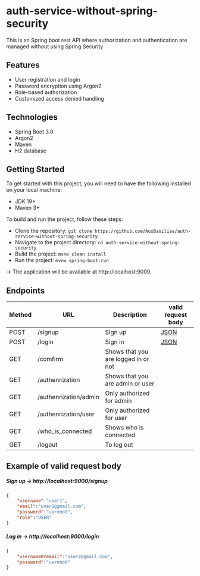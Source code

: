 # auth-service-without-spring-security
This is an Spring boot rest API where authorization and authentication are managed without using Spring Security
## Features
* User registration and login 
* Password encryption using Argon2
* Role-based authorization
* Customized access denied handling

## Technologies
* Spring Boot 3.0
* Argon2
* Maven
* H2 database
 
## Getting Started
To get started with this project, you will need to have the following installed on your local machine:

* JDK 19+
* Maven 3+


To build and run the project, follow these steps:

* Clone the repository: `git clone https://github.com/AuxBasilias/auth-service-without-spring-security`
* Navigate to the project directory: `cd auth-service-without-spring-security`
* Build the project: `mvnw clean install`
* Run the project: `mvnw spring-boot:run`

-> The application will be available at http://localhost:9000.

## Endpoints

| Method | URL | Description | valid request body|
|--------|-----|-------------|------------------------------|
| POST | /signup | Sign up | [JSON](#signup)  |
| POST | /login | Sign in | [JSON](#login)  |
| GET | /comfirm | Shows that you are logged in or not |  |
| GET | /authenrization | Shows that you are admin or user |  |
| GET | /authenrization/admin | Only authorized for admin |  |
| GET | /authenrization/user | Only authorized for user |  |
| GET | /who_is_connected | Shows who is connected |  |
| GET | /logout | To log out |  |

## Example of valid request body
##### <a id="signup">Sign up -> http://localhost:9000/signup</a>
```json
{
    "username":"user1",
    "email":"user2@gmail.com",
    "password":"uarenot",
    "role":"USER"
}
```

##### <a id="login">Log in -> http://localhost:9000/login</a>
```json
{
    "usernameOremail":"user2@gmail.com",
    "password":"uarenot"
}
```


